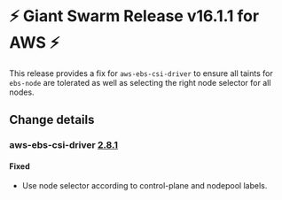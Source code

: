 # :zap: Giant Swarm Release v16.1.1 for AWS :zap:

This release provides a fix for `aws-ebs-csi-driver` to ensure all taints for `ebs-node` are tolerated as well as selecting the right node selector for all nodes.

## Change details


### aws-ebs-csi-driver [2.8.1](https://github.com/giantswarm/aws-ebs-csi-driver-app/releases/tag/v2.8.1)

#### Fixed
- Use node selector according to control-plane and nodepool labels.



